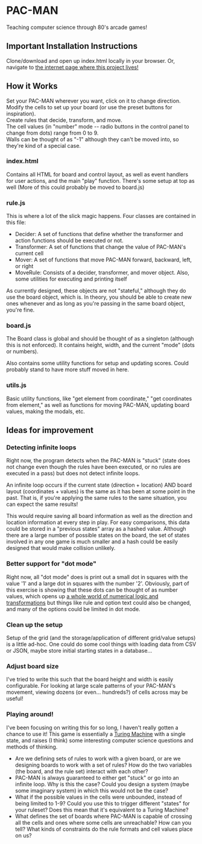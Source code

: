 # PAC-MAN

Teaching computer science through 80's arcade games!

## Important Installation Instructions

Clone/download and open up index.html locally in your browser.
Or, navigate to <a href="http://haltornot.com">the internet page where this project lives!</a>

## How it Works

Set your PAC-MAN wherever you want, click on it to change direction. <br>Modify the cells to set up your board (or use the preset buttons for inspiration).<br>
Create rules that decide, transform, and move. 
<br>The cell values (in "number" mode -- radio buttons in the control panel to change from dots) range from 0 to 9.
<br>Walls can be thought of as "-1" although they can't be moved into, so they're kind of a special case.

### index.html
Contains all HTML for board and control layout, as well as event handlers for user actions, and the main "play" function. There's some setup at top as well (More of this could probably be moved to board.js)

### rule.js
This is where a lot of the slick magic happens. Four classes are contained in this file:
- Decider: A set of functions that define whether the transformer and action functions should be executed or not.
- Transformer: A set of functions that change the value of PAC-MAN's current cell
- Mover: A set of functions that move PAC-MAN forward, backward, left, or right
- MoveRule: Consists of a decider, transformer, and mover object. Also, some utilities for executing and printing itself

As currently designed, these objects are not "stateful," although they do use the board object, which is. In theory, you should be able to create new ones whenever and as long as you're passing in the same board object, you're fine.

### board.js
The Board class is global and should be thought of as a singleton (although this is not enforced). It contains height, width, and the current "mode" (dots or numbers).

Also contains some utility functions for setup and updating scores. Could probably stand to have more stuff moved in here.

### utils.js
Basic utility functions, like "get element from coordinate," "get coordinates from element," as well as functions for moving PAC-MAN, updating board values, making the modals, etc.

## Ideas for improvement
### Detecting infinite loops
Right now, the program detects when the PAC-MAN is "stuck" (state does not change even though the rules have been executed, or no rules are executed in a pass) but does not detect infinite loops.

An infinite loop occurs if the current state (direction + location) AND board layout (coordinates + values) is the same as it has been at some point in the past. That is, if you're applying the same rules to the same situation, you can expect the same results!

This would require saving all board information as well as the direction and location information at every step in play. For easy comparisons, this data could be stored in a "previous states" array as a hashed value. Although there are a large number of possible states on the board, the set of states involved in any one game is much smaller and a hash could be easily designed that would make collision unlikely.

### Better support for "dot mode"
Right now, all "dot mode" does is print out a small dot in squares with the value '1' and a large dot in squares with the number '2'. Obviously, part of this exercise is showing that these dots can be thought of as number values, which opens up <a href="https://www.youtube.com/watch?v=sVxUUotm1P4" target="_blank">a whole world of numerical logic and transformations</a> but things like rule and option text could also be changed, and many of the options could be limited in dot mode.

### Clean up the setup
Setup of the grid (and the storage/application of different grid/value setups) is a little ad-hoc. One could do some cool things with loading data from CSV or JSON, maybe store initial starting states in a database...

### Adjust board size
I've tried to write this such that the board height and width is easily configurable. For looking at large scale patterns of your PAC-MAN's movement, viewing dozens (or even... hundreds?) of cells across may be useful!

### Playing around!
I've been focusing on writing this for so long, I haven't really gotten a chance to use it! This game is essentially a <a href="https://en.wikipedia.org/wiki/Turing_machine">Turing Machine</a> with a single state, and raises (I think) some interesting computer science questions and methods of thinking.
- Are we defining sets of rules to work with a given board, or are we designing boards to work with a set of rules? How do the two variables (the board, and the rule set) interact with each other?
- PAC-MAN is always guaranteed to either get "stuck" or go into an infinite loop. Why is this the case? Could you design a system (maybe some imaginary system) in which this would not be the case?
- What if the possible values in the cells were unbounded, instead of being limited to 1-9? Could you use this to trigger different "states" for your ruleset? Does this mean that it's equivalent to a Turing Machine?
- What defines the set of boards where PAC-MAN is capable of crossing all the cells and ones where some cells are unreachable? How can you tell? What kinds of constraints do the rule formats and cell values place on us?

